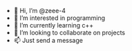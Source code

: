 - 👋 Hi, I’m @zeee-4
- 👀 I’m interested in programming
- 🌱 I’m currently learning c++
- 💞️ I’m looking to collaborate on projects
- 📫 Just send a message 


